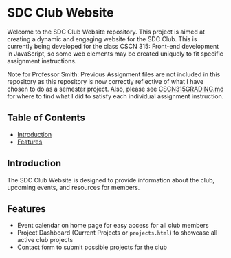 # SDC Club Website

Welcome to the SDC Club Website repository. This project is aimed at creating a dynamic and engaging website for the SDC Club.  This is currently being developed for the class CSCN 315: Front-end development in JavaScript, so some web elements may be created uniquely to fit specific assignment instructions.

Note for Professor Smith: Previous Assignment files are not included in this repository as this repository is now correctly reflective of what I have chosen to do as a semester project. Also, please see [CSCN315GRADING.md](CSCN315GRADING.md) for where to find what I did to satisfy each individual assignment instruction.

## Table of Contents

- [Introduction](#introduction)
- [Features](#features)

## Introduction

The SDC Club Website is designed to provide information about the club, upcoming events, and resources for members.

## Features

- Event calendar on home page for easy access for all club members
- Project Dashboard (Current Projects or <code>projects.html</code>) to showcase all active club projects
- Contact form to submit possible projects for the club